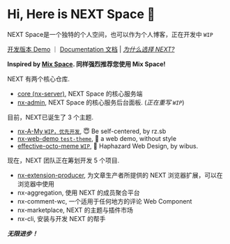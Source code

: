 # Hi, Here is NEXT Space 👋

NEXT Space是一个独特的个人空间，也可以作为个人博客，正在开发中 `WIP`

[开发版本 Demo](https://iucky.cn/) ｜ [Documentation 文档](https://nx-docs.iucky.cn/) | *[为什么选择 NEXT?](https://nx-docs.iucky.cn/guide/)*

**Inspired by [Mix Space](https://github.com/mx-space/). 同样强烈推荐您使用 Mix Space!**

NEXT 有两个核心仓库.

- [core (nx-server)](https://github.com/nx-space/nx-server), NEXT Space 的核心服务端
- [nx-admin](https://github.com/nx-space/nx-admin), NEXT Space 的核心服务后台面板. (*正在重写 `WIP`*)

目前，NEXT已诞生了 3 个主题.

- [nx-A-My `WIP，优先开发`](https://github.com/nx-space/nx-A-My), 😇 Be self-centered, by rz.sb
- [nx-web-demo `test-theme`](https://github.com/nx-space/nx-web-demo), 🤯 a web demo, without style
- [effective-octo-meme `WIP`](https://github.com/nx-space/effective-octo-meme), 🥸 Haphazard Web Design, by wibus.

现在，NEXT 团队正在筹划开发 5 个项目.

- [nx-extension-producer](https://github.com/nx-space/nx-extension-producer), 为文章生产者所提供的 NEXT 浏览器扩展，可以在浏览器中使用
- nx-aggregation, 使用 NEXT 的成员聚合平台
- nx-comment-wc, 一个适用于任何地方的评论 Web Component
- nx-marketplace, NEXT 的主题与插件市场
- nx-cli, 安装与开发 NEXT 的帮手

**_无限进步！_**
